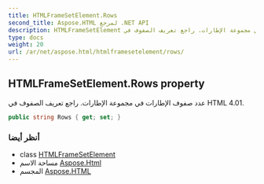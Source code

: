 ```yaml
---
title: HTMLFrameSetElement.Rows
second_title: Aspose.HTML لمرجع .NET API
description: HTMLFrameSetElement ملكية. عدد صفوف الإطارات في مجموعة الإطارات. راجع تعريف الصفوف في HTML 4.01.
type: docs
weight: 20
url: /ar/net/aspose.html/htmlframesetelement/rows/
---
```

## HTMLFrameSetElement.Rows property

عدد صفوف الإطارات في مجموعة الإطارات. راجع تعريف الصفوف في HTML 4.01.

```csharp
public string Rows { get; set; }
```

### أنظر أيضا

* class [HTMLFrameSetElement](../)
* مساحة الاسم [Aspose.Html](../../htmlframesetelement/)
* المجسم [Aspose.HTML](../../../)


